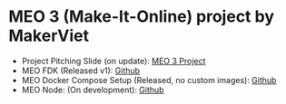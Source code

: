 # MEO 3 (Make-It-Online) project by MakerViet

- Project Pitching Slide (on update): [MEO 3 Project](https://docs.google.com/presentation/d/1e0SDf-n7Tg3CKjRKIoyPZMANF8E-DKs12onq5Z72WuQ/edit?usp=sharing)
- MEO FDK (Released v1): [Github](https://github.com/MEO-3/meo-3-fdk)
- MEO Docker Compose Setup (Released, no custom images): [Github](https://github.com/MEO-3/meo-3-docker-compose) 
- MEO Node: (On development): [Github](https://github.com/MEO-3/node-red-contrib-meo)
